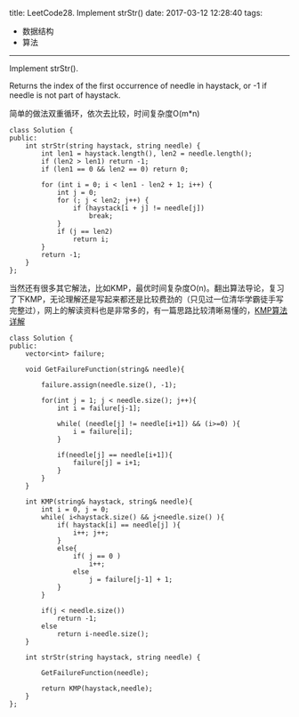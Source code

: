 title: LeetCode28. Implement strStr()
date: 2017-03-12 12:28:40
tags:
- 数据结构
- 算法
---

Implement strStr().

Returns the index of the first occurrence of needle in haystack, or -1 if needle is not part of haystack.


简单的做法双重循环，依次去比较，时间复杂度O(m*n)

```
class Solution {
public:
    int strStr(string haystack, string needle) {
        int len1 = haystack.length(), len2 = needle.length();
        if (len2 > len1) return -1;
        if (len1 == 0 && len2 == 0) return 0;

        for (int i = 0; i < len1 - len2 + 1; i++) {
            int j = 0;
            for (; j < len2; j++) {
                if (haystack[i + j] != needle[j])
                    break;
            }
            if (j == len2)
                return i;
        }
        return -1;
    }
};
```

当然还有很多其它解法，比如KMP，最优时间复杂度O(n)。翻出算法导论，复习了下KMP，无论理解还是写起来都还是比较费劲的（只见过一位清华学霸徒手写完整过），网上的解读资料也是非常多的，有一篇思路比较清晰易懂的，[KMP算法详解](http://www.matrix67.com/blog/archives/115)  
```
class Solution {
public:
    vector<int> failure;

    void GetFailureFunction(string& needle){

        failure.assign(needle.size(), -1);

        for(int j = 1; j < needle.size(); j++){
            int i = failure[j-1];

            while( (needle[j] != needle[i+1]) && (i>=0) ){
                i = failure[i];
            }

            if(needle[j] == needle[i+1]){
                failure[j] = i+1;
            }
        }
    }

    int KMP(string& haystack, string& needle){
        int i = 0, j = 0;
        while( i<haystack.size() && j<needle.size() ){
            if( haystack[i] == needle[j] ){
                i++; j++;
            }
            else{
                if( j == 0 )
                    i++;
                else
                    j = failure[j-1] + 1;
            }
        }

        if(j < needle.size())
            return -1;
        else
            return i-needle.size();
    }

    int strStr(string haystack, string needle) {

        GetFailureFunction(needle);

        return KMP(haystack,needle);
    }
};
```
